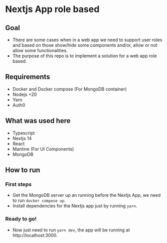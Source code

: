 # Nextjs App role based

## Goal

- There are some cases when in a web app we need to support user roles and based on those show/hide some components and/or, allow or not allow some functionalities.
- The purpose of this repo is to implement a solution for a web app role based.

## Requirements

- Docker and Docker compose (For MongoDB container)
- Nodejs +20
- Yarn
- Auth0

## What was used here

- Typescript
- Nextjs 14
- React
- Mantine (For UI Components)
- MongoDB

## How to run

### First steps

- Get the MongoDB server up an running before the Nextjs App, we need to run `docker compose up`.
- Install dependencies for the Nextjs app just by running `yarn`.

### Ready to go!

- Now just need to run `yarn dev`, the app will be running at http://localhost:3000.